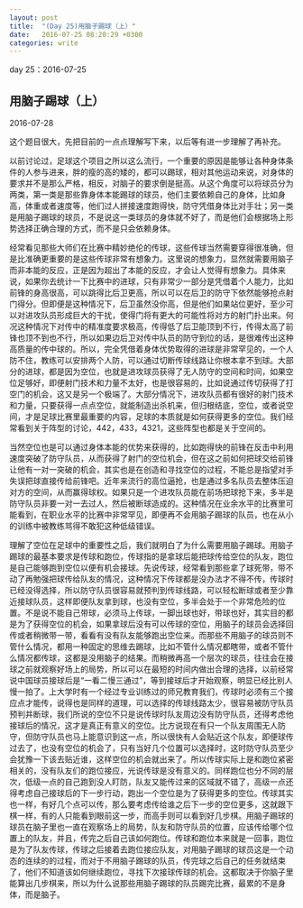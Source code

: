 ```yaml
---
layout: post
title:  "(Day 25)用脑子踢球（上）"
date:   2016-07-25 08:20:29 +0300
categories: write
---
```


day 25：2016-07-25

用脑子踢球（上）
-

2016-07-28 

这个题目很大，先把目前的一点点理解写下来，以后等有进一步理解了再补充。

以前讨论过，足球这个项目之所以这么流行，一个重要的原因是能够让各种身体条件的人参与进来，胖的瘦的高的矮的，都可以踢球，相对其他运动来说，对身体的要求并不是那么严格，相反，对脑子的要求倒是挺高。从这个角度可以将球员分为两类，第一类是那些靠身体本能踢球的球员，他们主要依赖自己的身体，比如身高，体重或者速度等，他们过人拼接速度跑得快，防守凭借身体比对手壮；另一类是用脑子踢球的球员，不是说这一类球员的身体就不好了，而是他们会根据场上形势选择正确合理的方式，而不是只会依赖身体。

经常看见那些大师们在比赛中精妙绝伦的传球，这些传球当然需要穿得很准确，但是比准确更重要的是这些传球非常有想象力。这里说的想象力，显然就需要用脑子而非本能的反应，正是因为超出了本能的反应，才会让人觉得有想象力。具体来说，如果你去统计一下比赛中的进球，只有非常少一部分是凭借着个人能力，比如前锋的身高很高，可以跳得比后卫更高，所以可以在后卫的防守下依然能够抢点射门得分。但即便是这种情况下，后卫虽然没你高，但是他们如果站位更好，至少可以对进攻队员形成巨大的干扰，使得门将有更大的可能性将对方的射门扑出来。何况这种情况下对传中的精准度要求极高，传得低了后卫能顶到不行，传得太高了前锋也顶不到也不行，所以如果边后卫对传中队员的防守到位的话，是很难传出这种高质量的传中球的。所以，完全凭借着身体优势取得的进球是非常罕见的，一个人防不住，教练可以安排两个人防，可以通过切断传球线路让你根本拿不到球。大部分的进球，都是因为空位，也就是进攻球员获得了无人防守的空间和时间，如果空位足够好，即便射门技术和力量不太好，也是很容易的，比如说通过传切获得了打空门的机会，这又是另一个极端了。大部分情况下，进攻队员都有很好的射门技术和力量，只要获得一点点空位，就能制造出杀机来，但归根结底，空位，或者说空间，才是足球比赛里最重要的内容，足球的本质就是如何获得更多的空位。我们经常看到关于阵型的讨论，442，433，4321，这些阵型也都是关于空间的。

当然空位也是可以通过身体本能的优势来获得的，比如跑得快的前锋在反击中利用速度突破了防守队员，从而获得了射门的空位机会，但在这之前如何把球交给前锋让他有一对一突破的机会，其实也是在创造和寻找空位的过程，不能总是指望对手失误把球直接传给前锋吧。近年来流行的高位逼抢，也是通过多名队员去整体压迫对方的空间，从而赢得球权。如果只是一个进攻队员能在前场把球抢下来，多半是防守队员非要一对一去过人，然后被断球造成的。这种情况在业余水平的比赛里可能看到，在职业水平的比赛中非常罕见，即便再不会用脑子踢球的队员，也在从小的训练中被教练骂得不敢犯这种低级错误。

理解了空位在足球中的重要性之后，我们就明白了为什么需要用脑子踢球。用脑子踢球的最基本要求是传球和跑位，传球指的是拿球后能把球传给空位的队友，跑位是自己能够跑到空位以便有机会接球。先说传球，经常看到那些拿了球死带，带不动了再勉强把球传给队友的情况，这种情况下传球都是没办法才不得不传，传球时已经没得选择，所以防守队员很容易就预判到传球线路，可以轻松断球或者至少靠近接球队员，这样即便队友拿到球，也没有空位，多半会处于一个非常危险的位置。不是说不能自己带球，必须马上传球，一脚出球也好，带球也好，其实目的都是为了获得空位的机会，如果拿球后没有可以传球的空位，用脑子的球员会选择回传或者稍微带一带，看看有没有队友能够跑出空位来。而那些不用脑子的球员则不管什么情况，都用一种固定的思维去踢球，比如不管什么情况都瞎带，或者不管什么情况都传球，这都是没用脑子的结果。而稍微再高一个层次的球员，往往会在接球之前就观察好场上的局势，所以可以在最短的时间内做出合理的选择，以前经常说中国球员接球后是“一看二慢三通过”，等到接球后才开始观察，明显已经比别人慢一拍了。上大学时有一个经过专业训练过的师兄教育我们，传球时必须有三个接应点才能传，说得也是同样的道理，可以选择的传球线路太少，很容易被防守队员预判并断球，我们所说的空位不只是说传球时队友周边没有防守队员，还得考虑他接球后的情况，这才是真正有意义的空位。比方说现在有只一个队友周围无人防守，但防守队员也马上能意识到这一点，所以很快有人会贴近这个队友，即便球传过去了，也没有空位的机会了，只有当好几个位置可以选择时，这时防守队员至少会犹豫一下该去贴近谁，这样空位的机会就出来了。所以传球实际上是和跑位紧密相关的，没有队友们的跑位接应，光说传球是没有意义的。同样跑位也分不同的层次，低级一点的自己跑到没人盯防，队友又能传过来的区域就不错了，高级一点还得考虑自己接球后的下一步行动，跑出一个空位是为了获得更多的空位。传球其实也一样，有好几个点可以传，那么要考虑传给谁之后下一步的空位更多，这就跟下棋一样，有的人只能看到眼前这一步，而高手则可以看到好几步棋。用脑子踢球的球员在脑子里也一直在观察场上的局势，队友和防守队员的位置，应该传给哪个位置上的队友，并且，传完之后自己该如何跑位。传球和跑位本来就是一回事，跑位是为了队友传球，传球之后接着去跑位接应队友，对用脑子踢球的球员这是一个动态的连续的的过程，而对于不用脑子踢球的队员，传完球之后自己的任务就结束了，他们不知道该如何继续跑位，寻找下次接球传球的机会。这都取决于你脑子里能算出几步棋来，所以为什么说那些用脑子踢球的队员踢完比赛，最累的不是身体，而是脑子。




<!--end-->
